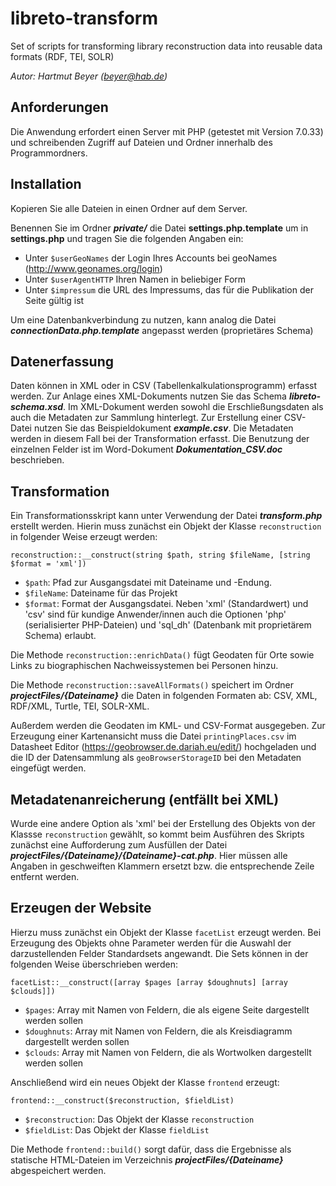 # libreto-transform
Set of scripts for transforming library reconstruction data into reusable data formats (RDF, TEI, SOLR)

*Autor: Hartmut Beyer (beyer@hab.de)*

## Anforderungen
Die Anwendung erfordert einen Server mit PHP (getestet mit Version 7.0.33) und schreibenden Zugriff auf Dateien und Ordner innerhalb des Programmordners.

## Installation
Kopieren Sie alle Dateien in einen Ordner auf dem Server.

Benennen Sie im Ordner ***private/*** die Datei **settings.php.template** um in **settings.php** und tragen Sie die folgenden Angaben ein:
- Unter `$userGeoNames` der Login Ihres Accounts bei geoNames (http://www.geonames.org/login)
- Unter `$userAgentHTTP` Ihren Namen in beliebiger Form
- Unter `$impressum` die URL des Impressums, das für die Publikation der Seite gültig ist

Um eine Datenbankverbindung zu nutzen, kann analog die Datei ***connectionData.php.template*** angepasst werden (proprietäres Schema)

## Datenerfassung
Daten können in XML oder in CSV (Tabellenkalkulationsprogramm) erfasst werden. Zur Anlage eines XML-Dokuments nutzen Sie das Schema ***libreto-schema.xsd***. Im XML-Dokument werden sowohl die Erschließungsdaten als auch die Metadaten zur Sammlung hinterlegt. Zur Erstellung einer CSV-Datei nutzen Sie das Beispieldokument ***example.csv***. Die Metadaten werden in diesem Fall bei der Transformation erfasst. Die Benutzung der einzelnen Felder ist im Word-Dokument ***Dokumentation_CSV.doc*** beschrieben.

## Transformation
Ein Transformationsskript kann unter Verwendung der Datei ***transform.php*** erstellt werden. Hierin muss zunächst ein Objekt der Klasse `reconstruction` in folgender Weise erzeugt werden:

`reconstruction::__construct(string $path, string $fileName, [string $format = 'xml'])`
- `$path`: Pfad zur Ausgangsdatei mit Dateiname und -Endung.
- `$fileName`: Dateiname für das Projekt
- `$format`: Format der Ausgangsdatei. Neben 'xml' (Standardwert) und 'csv' sind für kundige Anwender/innen auch die Optionen 'php' (serialisierter PHP-Dateien) und 'sql_dh' (Datenbank mit proprietärem Schema) erlaubt.

Die Methode `reconstruction::enrichData()` fügt Geodaten für Orte sowie Links zu biographischen Nachweissystemen bei Personen hinzu.

Die Methode `reconstruction::saveAllFormats()` speichert im Ordner ***projectFiles/{Dateiname}*** die Daten in folgenden Formaten ab: CSV, XML, RDF/XML, Turtle, TEI, SOLR-XML. 

Außerdem werden die Geodaten im KML- und CSV-Format ausgegeben. Zur Erzeugung einer Kartenansicht muss die Datei `printingPlaces.csv` im Datasheet Editor (https://geobrowser.de.dariah.eu/edit/) hochgeladen und die ID der Datensammlung als `geoBrowserStorageID` bei den Metadaten eingefügt werden.

## Metadatenanreicherung (entfällt bei XML)
Wurde eine andere Option als 'xml' bei der Erstellung des Objekts von der Klassse `reconstruction` gewählt, so kommt beim Ausführen des Skripts zunächst eine Aufforderung zum Ausfüllen der Datei ***projectFiles/{Dateiname}/{Dateiname}-cat.php***. Hier müssen alle Angaben in geschweiften Klammern ersetzt bzw. die entsprechende Zeile entfernt werden.

## Erzeugen der Website
Hierzu muss zunächst ein Objekt der Klasse `facetList` erzeugt werden. Bei Erzeugung des Objekts ohne Parameter werden für die Auswahl der darzustellenden Felder Standardsets angewandt. Die Sets können in der folgenden Weise überschrieben werden:

`facetList::__construct([array $pages [array $doughnuts] [array $clouds]])`
- `$pages`: Array mit Namen von Feldern, die als eigene Seite dargestellt werden sollen
- `$doughnuts`: Array mit Namen von Feldern, die als Kreisdiagramm dargestellt werden sollen
- `$clouds`: Array mit Namen von Feldern, die als Wortwolken dargestellt werden sollen

Anschließend wird ein neues Objekt der Klasse `frontend` erzeugt:

`frontend::__construct($reconstruction, $fieldList)`
- `$reconstruction`: Das Objekt der Klasse `reconstruction`
- `$fieldList`: Das Objekt der Klasse `fieldList`

Die Methode `frontend::build()` sorgt dafür, dass die Ergebnisse als statische HTML-Dateien im Verzeichnis ***projectFiles/{Dateiname}*** abgespeichert werden.
